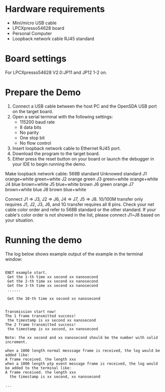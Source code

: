 Hardware requirements
=====================
- Mini/micro USB cable
- LPCXpresso54628 board
- Personal Computer
- Loopback network cable RJ45 standard

Board settings
============
For LPCXpresso54628 V2.0:JP11 and JP12 1-2 on. 

Prepare the Demo
===============
1.  Connect a USB cable between the host PC and the OpenSDA USB port on the target board.
2.  Open a serial terminal with the following settings:
    - 115200 baud rate
    - 8 data bits
    - No parity
    - One stop bit
    - No flow control
3.  Insert loopback network cable to Ethernet RJ45 port.
4.  Download the program to the target board.
5.  Either press the reset button on your board or launch the debugger in your IDE to begin running the demo.

Make loopback network cable:
      568B standard 	 Unknowed standard
J1    orange+white       green+white
J2    orange             green
J3    green+white        orange+white
J4    blue               brown+white
J5    blue+white         brown
J6    green              orange
J7	  brown+white        blue
J8    brown              blue+white

Connect J1 => J3, J2 => J6, J4 => J7, J5 => J8. 10/100M transfer only requires J1, J2, J3, J6, and 1G transfer requires all 8 pins.
Check your net cable color order and refer to 568B standard or the other standard. If your cable's color order is not showed in the list,
please connect J1~J8 based on your situation.

Running the demo
================
The log below shows example output of the example in the terminal window:
~~~~~~~~~~~~~~~~~~~~~~~~~~~~~~~~~~~

ENET example start.
 Get the 1-th time xx second xx nanosecond
 Get the 2-th time xx second xx nanosecond
 Get the 3-th time xx second xx nanosecond
 ......

 Get the 10-th time xx second xx nanosecond


Transmission start now!
The 1 frame transmitted success!
 the timestamp is xx second xx nanosecond
The 2 frame transmitted success! 
 the timestamp is xx second, xx nanosecond
 
Note: the xx second and xx nanosecond should be the number with solid increment.

when a 1000 length normal messsage frame is received, the log would be added like:
A frame received. the length xxx 
when a 1000 length ptp event message frame is received, the log would be added to the terminal like:
A frame received. the length xxx 
  the timestamp is xx second, xx nanosecond

...

~~~~~~~~~~~~~~~~~~~~~~~~~~~~~~~~~~~

